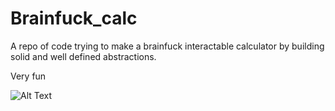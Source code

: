 # Brainfuck_calc
A repo of code trying to make a brainfuck interactable calculator by building solid and well defined abstractions.

Very fun


![Alt Text](https://i.giphy.com/media/jpbnoe3UIa8TU8LM13/giphy.webp)
